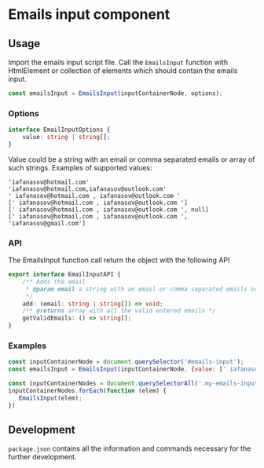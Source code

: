 # Emails input component

## Usage

Import the emails input script file. Call the `EmailsInput` function with HtmlElement or collection of elements which should contain the emails input. 
``` js
const emailsInput = EmailsInput(inputContainerNode, options);
```

### Options
```ts
interface EmailInputOptions {
    value: string | string[];
}
```
Value could be a string with an email or comma separated emails or array of such strings. Examples of supported values:
```
'iafanasov@hotmail.com'
'iafanasov@hotmail.com,iafanasov@outlook.com'
' iafanasov@hotmail.com , iafanasov@outlook.com '
[' iafanasov@hotmail.com , iafanasov@outlook.com ']
[' iafanasov@hotmail.com , iafanasov@outlook.com ', null]
[' iafanasov@hotmail.com , iafanasov@outlook.com ', 'iafanasov@gmail.com']
``` 

### API
The EmailsInput function call return the object with the following API
```ts
export interface EmailInputAPI {
    /** Adds the email
     * @param email a string with an email or comma separated emails or array of such strings
     */
    add: (email: string | string[]) => void;
    /** @returns array with all the valid entered emails */
    getValidEmails: () => string[];
}
```

### Examples

```js
const inputContainerNode = document.querySelector('#emails-input');
const emailsInput = EmailsInput(inputContainerNode, {value: [' iafanasov@hotmail.com , trololo ', 'iafanasov@gmail.com']});
```
```js
const inputContainerNodes = document.querySelectorAll('.my-emails-input');
inputContainerNodes.forEach(function (elem) {
   EmailsInput(elem);
})
```

## Development

`package.json` contains all the information and commands necessary for the further development.
